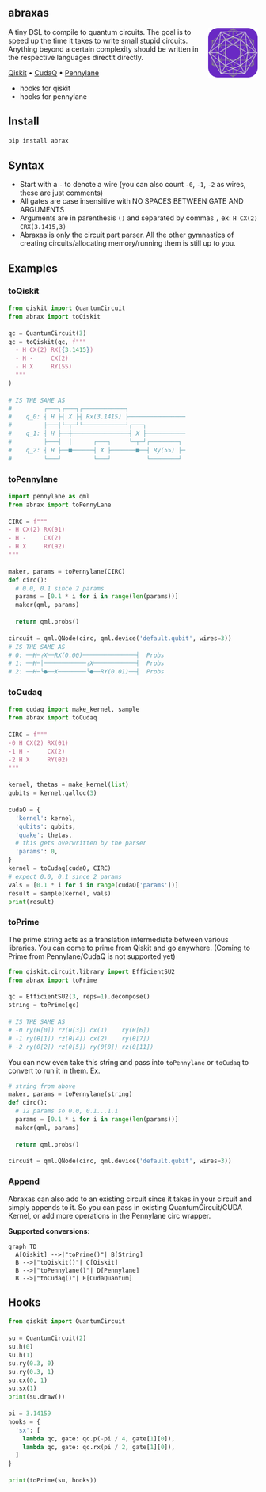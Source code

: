 ## abraxas

<img src="./docs/public/favicon.svg" width="100" height="100" align="right" />

A tiny DSL to compile to quantum circuits. The goal is to speed up the time it takes to write small stupid circuits. Anything beyond a certain complexity should be written in the respective languages directlt directly.

[Qiskit](https://qiskit.org/) &bullet; [CudaQ](https://nvidia.github.io/cuda-quantum/latest/install.html) &bullet; [Pennylane](https://docs.pennylane.ai/en/stable/code/qml.html)

<!-- hooks need some preproc for qis & pennylane -->
- hooks for qiskit
- hooks for pennylane


## Install
```py
pip install abrax
```

## Syntax
- Start with a `-` to denote a wire (you can also count `-0`, `-1`, `-2` as wires, these are just comments)
- All gates are case insensitive with NO SPACES BETWEEN GATE AND ARGUMENTS
- Arguments are in parenthesis `()` and separated by commas `,` ex: `H CX(2) CRX(3.1415,3)`
- Abraxas is only the circuit part parser. All the other gymnastics of creating circuits/allocating memory/running them is still up to you.

## Examples
### toQiskit
```python
from qiskit import QuantumCircuit
from abrax import toQiskit

qc = QuantumCircuit(3)
qc = toQiskit(qc, f"""
  - H CX(2) RX({3.1415})
  - H -     CX(2)
  - H X     RY(55)
  """
)

# IS THE SAME AS
#         ┌───┐┌───┐┌────────────┐
#    q_0: ┤ H ├┤ X ├┤ Rx(3.1415) ├────────────────
#         ├───┤└─┬─┘└────────────┘┌───┐
#    q_1: ┤ H ├──┼────────────────┤ X ├───────────
#         ├───┤  │      ┌───┐     └─┬─┘┌────────┐
#    q_2: ┤ H ├──■──────┤ X ├───────■──┤ Ry(55) ├─
#         └───┘         └───┘          └────────┘
```

### toPennylane
```python
import pennylane as qml
from abrax import toPennyLane

CIRC = f"""
- H CX(2) RX(θ1)
- H -     CX(2)
- H X     RY(θ2)
"""

maker, params = toPennylane(CIRC)
def circ():
  # 0.0, 0.1 since 2 params
  params = [0.1 * i for i in range(len(params))]
  maker(qml, params)

  return qml.probs()

circuit = qml.QNode(circ, qml.device('default.qubit', wires=3))
# IS THE SAME AS
# 0: ──H─╭X──RX(0.00)───────────────┤  Probs
# 1: ──H─│────────────╭X────────────┤  Probs
# 2: ──H─╰●──X────────╰●──RY(0.01)──┤  Probs
```

### toCudaq
```python
from cudaq import make_kernel, sample
from abrax import toCudaq

CIRC = f"""
-0 H CX(2) RX(θ1)
-1 H -     CX(2)
-2 H X     RY(θ2)
"""

kernel, thetas = make_kernel(list)
qubits = kernel.qalloc(3)

cudaO = {
  'kernel': kernel,
  'qubits': qubits,
  'quake': thetas,
  # this gets overwritten by the parser
  'params': 0,
}
kernel = toCudaq(cudaO, CIRC)
# expect 0.0, 0.1 since 2 params
vals = [0.1 * i for i in range(cudaO['params'])]
result = sample(kernel, vals)
print(result)
```

### toPrime
The prime string acts as a translation intermediate between various libraries. You can come to prime from Qiskit and go anywhere. (Coming to Prime from Pennylane/CudaQ is not supported yet)

```python
from qiskit.circuit.library import EfficientSU2
from abrax import toPrime

qc = EfficientSU2(3, reps=1).decompose()
string = toPrime(qc)

# IS THE SAME AS
# -0 ry(θ[0]) rz(θ[3]) cx(1)    ry(θ[6])
# -1 ry(θ[1]) rz(θ[4]) cx(2)    ry(θ[7])
# -2 ry(θ[2]) rz(θ[5]) ry(θ[8]) rz(θ[11])
```

You can now even take this string and pass into `toPennylane` or `toCudaq` to convert to run it in them. Ex.

```py
# string from above
maker, params = toPennylane(string)
def circ():
  # 12 params so 0.0, 0.1...1.1
  params = [0.1 * i for i in range(len(params))]
  maker(qml, params)

  return qml.probs()

circuit = qml.QNode(circ, qml.device('default.qubit', wires=3))
```

### Append
Abraxas can also add to an existing circuit since it takes in your circuit and simply appends to it. So you can pass in existing QuantumCircuit/CUDA Kernel, or add more operations in the Pennylane circ wrapper.

**Supported conversions**:
<!-- - `QuantumCircuit` -> `String`
- `String` -> `QuantumCircuit`
- `String` -> `CudaQ` -->
```mermaid
graph TD
  A[Qiskit] -->|"toPrime()"| B[String]
  B -->|"toQiskit()"| C[Qiskit]
  B -->|"toPennylane()"| D[Pennylane]
  B -->|"toCudaq()"| E[CudaQuantum]

```

## Hooks
```py
from qiskit import QuantumCircuit

su = QuantumCircuit(2)
su.h(0)
su.h(1)
su.ry(0.3, 0)
su.ry(0.3, 1)
su.cx(0, 1)
su.sx(1)
print(su.draw())

pi = 3.14159
hooks = {
  'sx': [
    lambda qc, gate: qc.p(-pi / 4, gate[1][0]),
    lambda qc, gate: qc.rx(pi / 2, gate[1][0]),
  ]
}

print(toPrime(su, hooks))
```